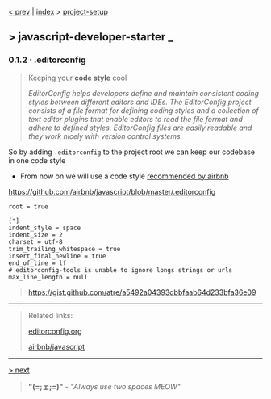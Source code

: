 [< prev][1] | [index][2] > [project-setup][3]

## \> javascript-developer-starter _
### 0.1.2 ⋅ .editorconfig
>Keeping your **code style** cool
>
>*EditorConfig helps developers define and maintain consistent coding
styles between different editors and IDEs. The EditorConfig project
consists of a file format for defining coding styles and a collection
of text editor plugins that enable editors to read the file format and
adhere to defined styles. EditorConfig files are easily readable and they
work nicely with version control systems.*

So by adding `.editorconfig` to the project root we can keep our codebase
in one code style

- From now on we will use a code style [recommended by airbnb][5]

https://github.com/airbnb/javascript/blob/master/.editorconfig
```
root = true

[*]
indent_style = space
indent_size = 2
charset = utf-8
trim_trailing_whitespace = true
insert_final_newline = true
end_of_line = lf
# editorconfig-tools is unable to ignore longs strings or urls
max_line_length = null
```
>https://gist.github.com/atre/a5492a04393dbbfaab64d233bfa36e09

---
> Related links:
>
>[editorconfig.org][6]
>
>[airbnb/javascript][5]
---
[> next][4]

> **"(=;ェ;=)"** - *"Always use two spaces MEOW"*

[1]: https://github.com/Atre/javascript-developer-starter/tree/project-setup/init-yarn
[2]: https://github.com/Atre/javascript-developer-starter
[3]: https://github.com/Atre/javascript-developer-starter/tree/project-setup/index
[4]: https://github.com/Atre/javascript-developer-starter/tree/project-setup/webpack

[5]: https://github.com/airbnb/javascript
[6]: http://editorconfig.org
